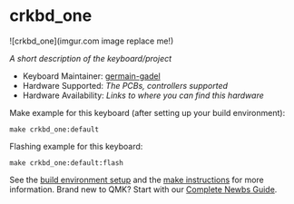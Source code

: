 # crkbd_one

![crkbd_one](imgur.com image replace me!)

*A short description of the keyboard/project*

* Keyboard Maintainer: [germain-gadel](https://github.com/yourusername)
* Hardware Supported: *The PCBs, controllers supported*
* Hardware Availability: *Links to where you can find this hardware*

Make example for this keyboard (after setting up your build environment):

    make crkbd_one:default

Flashing example for this keyboard:

    make crkbd_one:default:flash

See the [build environment setup](https://docs.qmk.fm/#/getting_started_build_tools) and the [make instructions](https://docs.qmk.fm/#/getting_started_make_guide) for more information. Brand new to QMK? Start with our [Complete Newbs Guide](https://docs.qmk.fm/#/newbs).
